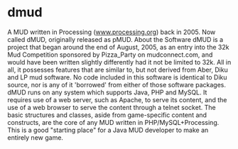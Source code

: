 # dmud
A MUD written in Processing (www.processing.org) back in 2005.  Now called dMUD, originally released as pMUD.  About the Software  dMUD is a project that began around the end of August, 2005, as an entry into the 32k Mud Competition sponsored by Pizza_Party on mudconnect.com, and would have been written slightly differently had it not be limited to 32k.  All in all, it possesses features that are similar to, but not derived from Aber, Diku and LP mud software. No code included in this software is identical to Diku source, nor is any of it 'borrowed' from either of those software packages.  dMUD runs on any system which supports Java, PHP and MySQL. It requires use of a web server, such as Apache, to serve its content, and the use of a web browser to serve the content through a telnet socket.  The basic structures and classes, aside from game-specific content and constructs, are the core of any MUD written in PHP/MySQL+Processing.  This is a good "starting place" for a Java MUD developer to make an entirely new game.
